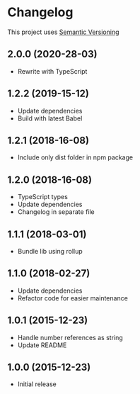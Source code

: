 # Changelog
This project uses [Semantic Versioning](http://semver.org/)

## 2.0.0 (2020-28-03)
- Rewrite with TypeScript

## 1.2.2 (2019-15-12)
- Update dependencies
- Build with latest Babel

## 1.2.1 (2018-16-08)
- Include only dist folder in npm package

## 1.2.0 (2018-16-08)
- TypeScript types
- Update dependencies
- Changelog in separate file

## 1.1.1 (2018-03-01)
- Bundle lib using rollup

## 1.1.0 (2018-02-27)
- Update dependencies
- Refactor code for easier maintenance

## 1.0.1 (2015-12-23)
- Handle number references as string
- Update README

## 1.0.0 (2015-12-23)
- Initial release
